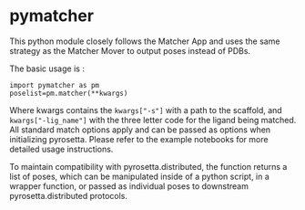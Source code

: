 # pymatcher
This python module closely follows the Matcher App and uses the same strategy as the Matcher Mover to output poses instead of PDBs.

The basic usage is :
```
import pymatcher as pm
poselist=pm.matcher(**kwargs)
```
Where kwargs contains the `kwargs["-s"]` with a path to the scaffold, and `kwargs["-lig_name"]` with the three letter code for the ligand being matched.  All standard match options apply and can be passed as options when initializing pyrosetta.  Please refer to the example notebooks for more detailed usage instructions.

To maintain compatibility with pyrosetta.distributed, the function returns a list of poses, which can be manipulated inside of a python script, in a wrapper function, or passed as individual poses to downstream pyrosetta.distributed protocols.
